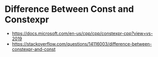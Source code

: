 # Difference Between Const and Constexpr

- https://docs.microsoft.com/en-us/cpp/cpp/constexpr-cpp?view=vs-2019
- https://stackoverflow.com/questions/14116003/difference-between-constexpr-and-const
